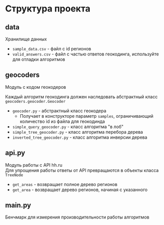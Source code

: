 # Структура проекта

## data
Хранилище данных
- ``sample_data.csv`` - файл с id регионов
- ``valid_answers.csv`` - файл с частью ответов геокодинга, используйте для отладки алгоритмов

## geocoders
Модуль с кодом геокодеров

Каждый алгоритм геокодинга должен наследовать абстрактный класс ``geocoders.geocoder.Geocoder``
- ``geocoder.py`` - абстрактный класс геокодера
  - Получает в конструкторе параметр ``samples``, ограничивающий количество id из файла для геокодинда
- ``simple_query_geocoder.py`` - класс алгоритма "в лоб"
- ``simple_tree_geocoder.py`` - класс алгоритма перебора дерева
- ``inverted_tree_geocoder.py`` - класс алгоритма инверсии дерева

## api.py
Модуль работы с API hh.ru\
Для упрощения работы ответы от API превращаются в объекты класса ``TreeNode``
- ``get_areas`` - возвращает полное дерево регионов
- ``get_area`` - возвращает дерево регионов, начиная с указанного

## main.py
Бенчмарк для измерения производительности работы алгоритмов